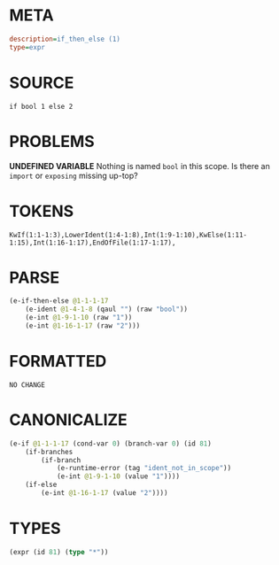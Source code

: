 # META
~~~ini
description=if_then_else (1)
type=expr
~~~
# SOURCE
~~~roc
if bool 1 else 2
~~~
# PROBLEMS
**UNDEFINED VARIABLE**
Nothing is named `bool` in this scope.
Is there an `import` or `exposing` missing up-top?

# TOKENS
~~~zig
KwIf(1:1-1:3),LowerIdent(1:4-1:8),Int(1:9-1:10),KwElse(1:11-1:15),Int(1:16-1:17),EndOfFile(1:17-1:17),
~~~
# PARSE
~~~clojure
(e-if-then-else @1-1-1-17
	(e-ident @1-4-1-8 (qaul "") (raw "bool"))
	(e-int @1-9-1-10 (raw "1"))
	(e-int @1-16-1-17 (raw "2")))
~~~
# FORMATTED
~~~roc
NO CHANGE
~~~
# CANONICALIZE
~~~clojure
(e-if @1-1-1-17 (cond-var 0) (branch-var 0) (id 81)
	(if-branches
		(if-branch
			(e-runtime-error (tag "ident_not_in_scope"))
			(e-int @1-9-1-10 (value "1"))))
	(if-else
		(e-int @1-16-1-17 (value "2"))))
~~~
# TYPES
~~~clojure
(expr (id 81) (type "*"))
~~~
